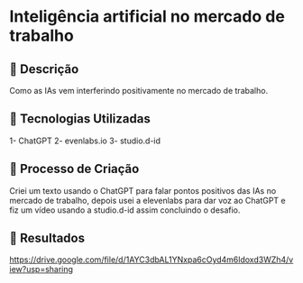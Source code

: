 # Inteligência artificial no mercado de trabalho

## 📒 Descrição
Como as IAs vem interferindo positivamente no mercado de trabalho.

## 🤖 Tecnologias Utilizadas
1- ChatGPT
2- evenlabs.io
3- studio.d-id

## 🧐 Processo de Criação
Criei um texto usando o ChatGPT para falar pontos positivos das IAs no mercado de trabalho, depois usei a elevenlabs para dar voz ao ChatGPT e fiz um vídeo usando a studio.d-id assim concluindo o desafio.

## 🚀 Resultados

https://drive.google.com/file/d/1AYC3dbAL1YNxpa6cOyd4m6ldoxd3WZh4/view?usp=sharing
